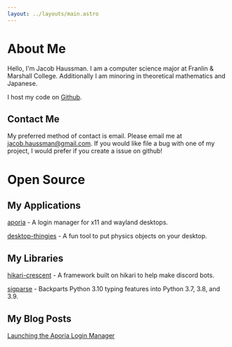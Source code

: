 ```yaml
---
layout: ../layouts/main.astro
---
```


# About Me
Hello, I'm Jacob Haussman. I am a computer science major at Franlin & Marshall College. Additionally I am minoring in theoretical mathematics and Japanese.

I host my code on [Github](https://github.com/lunarmagpie).

## Contact Me
My preferred method of contact is email. Please email me at [jacob.haussman@gmail.com](mailto:jacob.haussman@gmail.com).
If you would like file a bug with one of my project, I would prefer if you create a issue on github!

# Open Source

## My Applications
[aporia](https://github.com/Lunarmagpie/aporia) - A login manager for x11 and wayland desktops.

[desktop-thingies](https://github.com/Lunarmagpie/desktop-thingies) - A fun tool to put physics objects on your desktop.

## My Libraries
[hikari-crescent](https://github.com/hikari-crescent/hikari-crescent) - A framework built on hikari to help make discord bots.

[sigparse](https://github.com/Lunarmagpie/sigparse) - Backparts Python 3.10 typing features into Python 3.7, 3.8, and 3.9.

## My Blog Posts
[Launching the Aporia Login Manager](/blog/aporia)
